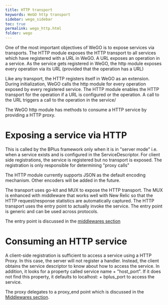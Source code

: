 ```yaml
---
title: HTTP transport
keywords: WeGO http transport
sidebar: wego_sidebar
toc: true
permalink: wego_http.html
folder: wego
---
```

One of the most important objectives of WeGO is to expose services via transports. The HTTP module exposes the HTTP transport to all services which have registered with a URL in WeGO. A URL exposes an operation in a service. As the service gets registered in WeGO, the http module exposes every operation via its URL (provided that the operation has a URL)

Like any transport, the HTTP registers itself in WeGO as an extension. During initialization, WeGO calls the http module for every operation exposed by every registered service. The HTTP module enables the HTTP transport for the operation if a URL is configured or the operation. A call to the URL triggers a call to the operation in the service/

The WeGO http module has methods to consume a HTTP service by providing a HTTP proxy.

# Exposing a service via HTTP

This is called by the BPlus framework only when it is in "server mode" i.e. when
a service exists and is configured in the ServiceDescriptor. For client side registrations, the service
is registered but no transport is exposed. The registration is only responsible for determining "proxy
calls"

The HTTP module currently supports JSON as the default encoding mechanism. Other encoders will be added 
in the future.

The transport uses go-kit and MUX to expose the HTTP transport. The MUX is enhanced with middleware 
that works well with New Relic so that the HTTP request/response statistics are automatically captured.
The HTTP transport uses the entry point to actually invoke the service. The entry point is generic and
can be used across protocols. 

The entry point is discussed in the [middlewares section](../internal/mw/README.md)

# Consuming an HTTP service

A client-side registration is sufficient to access a service using a HTTP Proxy. In this case,
the server will not register a handler. Instead, the client obtains the service descriptor to
know about how to access the service. In addition, it looks for a property called 
service name + "host_port". If it does not find this property, it defaults to localhost: + bplus_port 
to access the service. 

The proxy delegates to a proxy_end point which is discussed in the [Middlewares section](../internal/mw/README.md).

